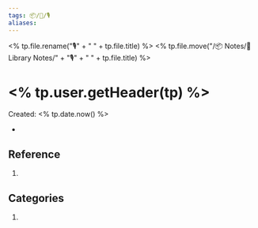 ```yaml
---
tags: 📦/📝/🎙️
aliases:
---
```

<% tp.file.rename("🎙️" + " " + tp.file.title) %>
<% tp.file.move("/📦 Notes/📝 Library Notes/" + "🎙️" + " " + tp.file.title) %>
# <% tp.user.getHeader(tp) %>
Created: <% tp.date.now() %>

- 

## Reference
1. 

## Categories
1. 